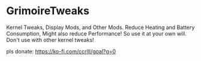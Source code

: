 # GrimoireTweaks
Kernel Tweaks, Display Mods, and Other Mods. Reduce Heating and Battery Consumption, Might also reduce Performance! So use it at your own will. Don't use with other kernel tweaks!

pls donate: https://ko-fi.com/ccrlll/goal?g=0
